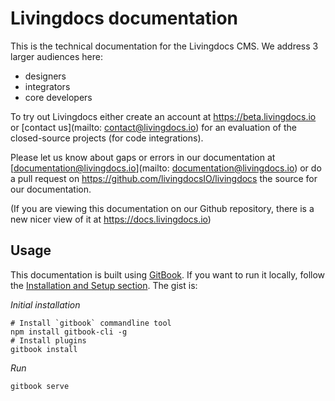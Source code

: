 # Livingdocs documentation

This is the technical documentation for the Livingdocs CMS. We address 3 larger audiences here:
- designers
- integrators
- core developers

To try out Livingdocs either create an account at https://beta.livingdocs.io or [contact us](mailto: contact@livingdocs.io) for an evaluation of the closed-source projects (for code integrations).


Please let us know about gaps or errors in our documentation at [documentation@livingdocs.io](mailto: documentation@livingdocs.io) or do a pull request on https://github.com/livingdocsIO/livingdocs the source for our documentation.

(If you are viewing this documentation on our Github repository, there is a new nicer view of it at https://docs.livingdocs.io)


## Usage

This documentation is built using [GitBook](https://www.gitbook.com/). If you want to run it locally, follow the [Installation and Setup section](https://toolchain.gitbook.com/setup.html). The gist is:

*Initial installation*

```
# Install `gitbook` commandline tool
npm install gitbook-cli -g
# Install plugins
gitbook install
```

*Run*

```
gitbook serve
```
